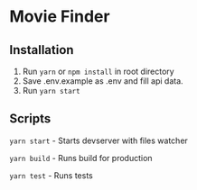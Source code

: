 # Movie Finder

## Installation
1. Run `yarn` or `npm install` in root directory
2. Save .env.example as .env and fill api data.
3. Run `yarn start`

## Scripts
`yarn start` - Starts devserver with files watcher

`yarn build` - Runs build for production

`yarn test` - Runs tests
